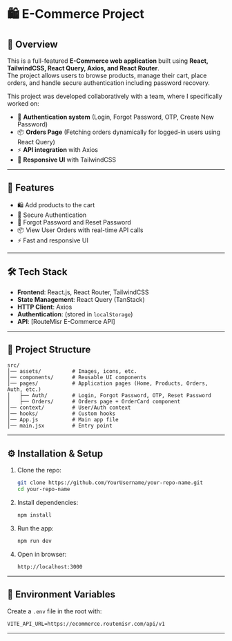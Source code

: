 # 🛍️ E-Commerce Project  

## 📌 Overview  
This is a full-featured **E-Commerce web application** built using **React, TailwindCSS, React Query, Axios, and React Router**.  
The project allows users to browse products, manage their cart, place orders, and handle secure authentication including password recovery.  

This project was developed collaboratively with a team, where I specifically worked on:  
- 🔑 **Authentication system** (Login, Forgot Password, OTP, Create New Password)  
- 📦 **Orders Page** (Fetching orders dynamically for logged-in users using React Query)  
- ⚡ **API integration** with Axios  
- 🎨 **Responsive UI** with TailwindCSS  

---

## 🚀 Features  
- 🛍️ Add products to the cart  
- 🔑 Secure Authentication 
- 🔄 Forgot Password and Reset Password  
- 📦 View User Orders with real-time API calls  
- ⚡ Fast and responsive UI  

---

## 🛠️ Tech Stack  
- **Frontend**: React.js, React Router, TailwindCSS  
- **State Management**: React Query (TanStack)  
- **HTTP Client**: Axios  
- **Authentication**:  (stored in `localStorage`)  
- **API**: [RouteMisr E-Commerce API]

---

## 📂 Project Structure  
```
src/
│── assets/          # Images, icons, etc.
│── components/      # Reusable UI components
│── pages/           # Application pages (Home, Products, Orders, Auth, etc.)
│   ├── Auth/        # Login, Forgot Password, OTP, Reset Password
│   ├── Orders/      # Orders page + OrderCard component
│── context/         # User/Auth context
│── hooks/           # Custom hooks
│── App.js           # Main app file
│── main.jsx         # Entry point
```

---

## ⚙️ Installation & Setup  
1. Clone the repo:
   ```bash
   git clone https://github.com/YourUsername/your-repo-name.git
   cd your-repo-name
   ```
2. Install dependencies:
   ```bash
   npm install
   ```
3. Run the app:
   ```bash
   npm run dev
   ```
4. Open in browser:
   ```
   http://localhost:3000
   ```

---

## 🔑 Environment Variables  
Create a `.env` file in the root with:  
```
VITE_API_URL=https://ecommerce.routemisr.com/api/v1
```

---
